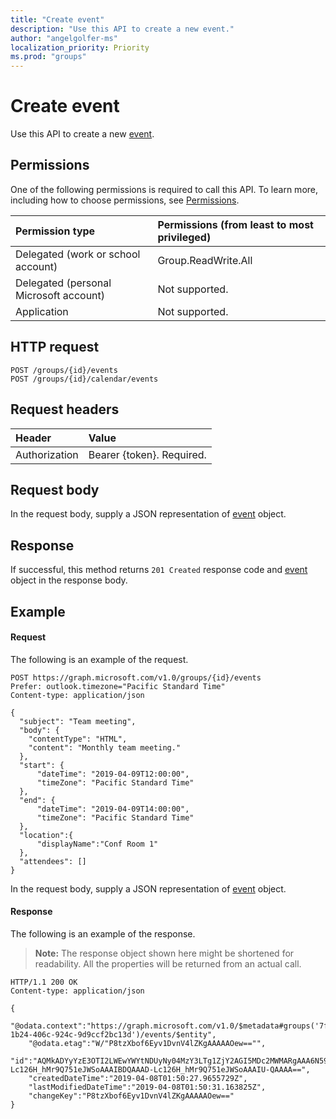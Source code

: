 ```yaml
---
title: "Create event"
description: "Use this API to create a new event."
author: "angelgolfer-ms"
localization_priority: Priority
ms.prod: "groups"
---
```


# Create event
Use this API to create a new [event](../resources/event.md).

## Permissions
One of the following permissions is required to call this API. To learn more, including how to choose permissions, see [Permissions](/graph/permissions-reference).

|Permission type      | Permissions (from least to most privileged)              |
|:--------------------|:---------------------------------------------------------|
|Delegated (work or school account) | Group.ReadWrite.All    |
|Delegated (personal Microsoft account) | Not supported.    |
|Application | Not supported. |

## HTTP request
<!-- { "blockType": "ignored" } -->
```http
POST /groups/{id}/events
POST /groups/{id}/calendar/events
```

## Request headers
| Header       | Value |
|:---------------|:--------|
| Authorization  | Bearer {token}. Required.  |

## Request body
In the request body, supply a JSON representation of [event](../resources/event.md) object.

## Response
If successful, this method returns `201 Created` response code and [event](../resources/event.md) object in the response body.

## Example
#### Request
The following is an example of the request.
<!-- {
  "blockType": "request",
  "name": "create_event_from_group"
}-->
```http
POST https://graph.microsoft.com/v1.0/groups/{id}/events
Prefer: outlook.timezone="Pacific Standard Time"
Content-type: application/json

{
  "subject": "Team meeting",
  "body": {
    "contentType": "HTML",
    "content": "Monthly team meeting."
  },
  "start": {
      "dateTime": "2019-04-09T12:00:00",
      "timeZone": "Pacific Standard Time"
  },
  "end": {
      "dateTime": "2019-04-09T14:00:00",
      "timeZone": "Pacific Standard Time"
  },
  "location":{
      "displayName":"Conf Room 1"
  },
  "attendees": []
}
```
In the request body, supply a JSON representation of [event](../resources/event.md) object.

#### Response
The following is an example of the response.
>**Note:** The response object shown here might be shortened for readability. All the properties will be returned from an actual call.

<!-- {
  "blockType": "response",
  "truncated": true,
  "@odata.type": "microsoft.graph.event"
} -->
```http
HTTP/1.1 200 OK
Content-type: application/json

{
	"@odata.context":"https://graph.microsoft.com/v1.0/$metadata#groups('7fe8323e-1b24-406c-924c-9d9ccf2bc13d')/events/$entity",
	"@odata.etag":"W/"P8tzXbof6Eyv1DvnV4lZKgAAAAAOew=="",
	"id":"AQMkADYyYzE3OTI2LWEwYWYtNDUyNy04MzY3LTg1ZjY2AGI5MDc2MWMARgAAA6N59kpn6OZEoMnfCg9P4B8HAD-Lc126H_hMr9Q751eJWSoAAAIBDQAAAD-Lc126H_hMr9Q751eJWSoAAAIU-QAAAA==",
	"createdDateTime":"2019-04-08T01:50:27.9655729Z",
	"lastModifiedDateTime":"2019-04-08T01:50:31.163825Z",
	"changeKey":"P8tzXbof6Eyv1DvnV4lZKgAAAAAOew=="
}
```

<!-- uuid: 8fcb5dbc-d5aa-4681-8e31-b001d5168d79
2015-10-25 14:57:30 UTC -->
<!-- {
  "type": "#page.annotation",
  "description": "Create Event",
  "keywords": "",
  "section": "documentation",
  "tocPath": ""
}-->
